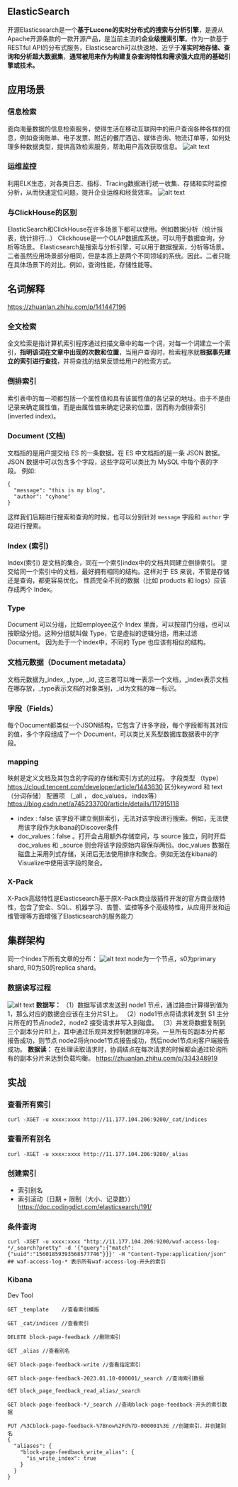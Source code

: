 ## ElasticSearch
开源Elasticsearch是一个**基于Lucene的实时分布式的搜索与分析引擎**，是遵从Apache开源条款的一款开源产品，是当前主流的**企业级搜索引擎**。作为一款基于RESTful API的分布式服务，Elasticsearch可以快速地、近乎于**准实时地存储、查询和分析超大数据集**，**通常被用来作为构建复杂查询特性和需求强大应用的基础引擎或技术。**


## 应用场景
### 信息检索
面向海量数据的信息检索服务，使得生活在移动互联网中的用户查询各种各样的信息，例如查询账单、电子发票、附近的餐厅酒店、媒体咨询、物流订单等，如何处理多种数据类型，提供高效检索服务，帮助用户高效获取信息。
![alt text](image.png)
### 运维监控
利用ELK生态，对各类日志、指标、Tracing数据进行统一收集、存储和实时监控分析，从而快速定位问题，提升企业运维和经营效率。
![alt text](image-1.png)

### 与ClickHouse的区别
ElasticSearch和ClickHouse在许多场景下都可以使用。例如数据分析（统计报表，统计排行...）
Clickhouse是一个OLAP数据库系统，可以用于数据查询，分析等场景。
Elasticsearch是搜索与分析引擎，可以用于数据搜索，分析等场景。
二者虽然应用场景部分相同，但是本质上是两个不同领域的系统。因此，二者只能在具体场景下的对比。例如，查询性能，存储性能等。


## 名词解释
https://zhuanlan.zhihu.com/p/141447196
### 全文检索
全文检索是指计算机索引程序通过扫描文章中的每一个词，对每一个词建立一个索引，**指明该词在文章中出现的次数和位置**，当用户查询时，检索程序就**根据事先建立的索引进行查找**，并将查找的结果反馈给用户的检索方式。
### 倒排索引
索引表中的每一项都包括一个属性值和具有该属性值的各记录的地址。由于不是由记录来确定属性值，而是由属性值来确定记录的位置，因而称为倒排索引(inverted index)。
### Document (文档)
文档指的是用户提交给 ES 的一条数据。在 ES 中文档指的是一条 JSON 数据。
JSON 数据中可以包含多个字段，这些字段可以类比为 MySQL 中每个表的字段。
例如:
```
{
  "message": "this is my blog",
  "author": "cyhone"
}
```
这样我们后期进行搜索和查询的时候，也可以分别针对  `message`  字段和  `author`  字段进行搜索。

### Index (索引)
Index(索引) 是文档的集合，同在一个索引index中的文档共同建立倒排索引。
提交给同一个索引中的文档，最好拥有相同的结构。这样对于 ES 来说，不管是存储还是查询，都更容易优化。
性质完全不同的数据（比如 products 和 logs）应该存成两个 Index。
### Type
Document 可以分组，比如employee这个 Index 里面，可以按部门分组，也可以按职级分组。这种分组就叫做 Type，它是虚拟的逻辑分组，用来过滤 Document。 因为处于一个index中，不同的 Type 也应该有相似的结构。

### 文档元数据（Document metadata）
文档元数据为_index, _type, _id, 这三者可以唯一表示一个文档，_index表示文档在哪存放，_type表示文档的对象类别，_id为文档的唯一标识。

### 字段（Fields）
每个Document都类似一个JSON结构，它包含了许多字段，每个字段都有其对应的值，多个字段组成了一个 Document，可以类比关系型数据库数据表中的字段。

### mapping
映射是定义文档及其包含的字段的存储和索引方式的过程。
字段类型 （type）https://cloud.tencent.com/developer/article/1443630 区分keyword 和 text（分词存储）
配置项 （_all ， doc_values， index等）https://blog.csdn.net/a745233700/article/details/117915118
- index : false 该字段不建立倒排索引，无法对该字段进行搜索。例如，无法使用该字段作为kibana的Discover条件
- doc_values：false 。打开会占用额外存储空间，与 source 独立，同时开启 doc_values 和 _source 则会将该字段原始内容保存两份。doc_values 数据在磁盘上采用列式存储，关闭后无法使用排序和聚合。例如无法在kibana的Visualize中使用该字段的聚合。




### X-Pack
X-Pack高级特性是Elasticsearch基于原X-Pack商业版插件开发的官方商业版特性，包含了安全、SQL、机器学习、告警、监控等多个高级特性，从应用开发和运维管理等方面增强了Elasticsearch的服务能力

## 集群架构
同一个index下所有文章的分布：
![alt text](image-2.png)
node为一个节点，s0为primary shard,  R0为S0的replica shard。
### 数据读写过程
![alt text](image-3.png)
**数据写：**
（1）数据写请求发送到 node1 节点，通过路由计算得到值为1，那么对应的数据会应该在主分片S1上。
（2）node1节点将请求转发到 S1 主分片所在的节点node2，node2 接受请求并写入到磁盘。
（3）并发将数据复制到三个副本分片R1上，其中通过乐观并发控制数据的冲突。一旦所有的副本分片都报告成功，则节点 node2将向node1节点报告成功，然后node1节点向客户端报告成功。
**数据读：**
在处理读取请求时，协调结点在每次请求的时候都会通过轮询所有的副本分片来达到负载均衡。
https://zhuanlan.zhihu.com/p/334348919


## 实战
### 查看所有索引
``` 
curl -XGET -u xxxx:xxxx http://11.177.104.206:9200/_cat/indices
```
### 查看所有别名
``` 
curl -XGET -u xxxx:xxxx http://11.177.104.206:9200/_alias
```
### 创建索引
- 索引别名
- 索引滚动（日期 + 限制（大小、记录数））
https://doc.codingdict.com/elasticsearch/191/

### 条件查询
``` 
curl -XGET -u xxxx:xxxx "http://11.177.104.206:9200/waf-access-log-*/_search?pretty" -d '{"query":{"match":{"uuid":"15601859393568577746"}}}' -H "Content-Type:application/json"
## waf-access-log-* 表示所有waf-access-log-开头的索引
```

### Kibana
Dev Tool

``` 
GET _template    //查看索引模版

GET _cat/indices //查看索引

DELETE block-page-feedback //删除索引

GET _alias //查看别名

GET block-page-feedback-write //查看指定索引

GET block-page-feedback-2023.01.10-000001/_search //查询索引数据

GET block_page_feedback_read_alias/_search 

GET block-page-feedback-*/_search //查询block-page-feedback-开头的索引数据

PUT /%3Cblock-page-feedback-%7Bnow%2Fd%7D-000001%3E //创建索引，并创建别名
{
  "aliases": {
    "block-page-feedback_write_alias": {
      "is_write_index": true
    }
  }
}
```